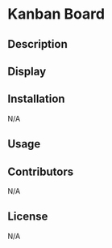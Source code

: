 # Kanban Board

## Description


## Display


## Installation
N/A

## Usage


## Contributors
N/A

## License
N/A